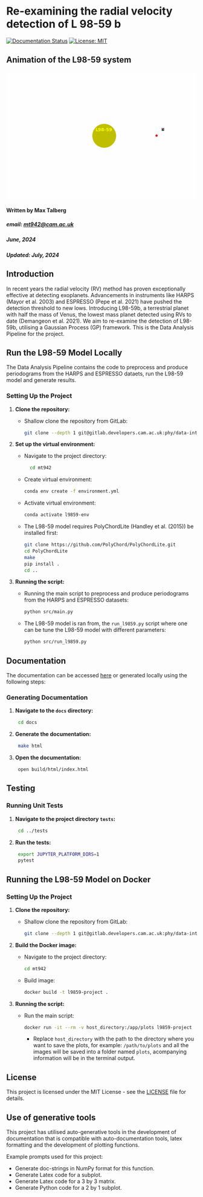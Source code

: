 # Re-examining the radial velocity detection of L 98-59 b
[![Documentation Status](https://readthedocs.org/projects/rv-detection-of-l98-59/badge/?version=latest)](https://rv-detection-of-l98-59.readthedocs.io/en/latest/?badge=latest)
[![License: MIT](https://img.shields.io/badge/License-MIT-yellow.svg)](https://opensource.org/licenses/MIT)

## Animation of the L98-59 system
![Three Planets Orbiting](animation/three_planets.gif)

#### Written by Max Talberg
##### email: mt942@cam.ac.uk
##### June, 2024
##### Updated: July, 2024

## __Introduction__

In recent years the radial velocity (RV) method has proven exceptionally effective at detecting
exoplanets. Advancements in instruments like HARPS (Mayor et al.
2003) and ESPRESSO (Pepe et al. 2021) have pushed the detection threshold to new lows.
Introducing L98-59b, a terrestrial planet with half the mass of
Venus, the lowest mass planet detected using RVs to date (Demangeon et al. 2021).
We aim to re-examine the detection of L98-59b, utilising a Gaussian Process (GP) framework.
This is the Data Analysis Pipeline for the project.


## Run the L98-59 Model Locally
The Data Analysis Pipeline contains the code to preprocess and produce periodograms from the HARPS and ESPRESSO dataets, run the L98-59 model and generate results.

### Setting Up the Project

1. **Clone the repository:**
   - Shallow clone the repository from GitLab:
     ```bash
     git clone --depth 1 git@gitlab.developers.cam.ac.uk:phy/data-intensive-science-mphil/projects/mt942.git
     ```

2. **Set up the virtual environment:**
   - Navigate to the project directory:
     ```bash
       cd mt942
       ```
   - Create virtual environment:
     ```bash
     conda env create -f environment.yml
     ```
    - Activate virtual environment:
      ```bash
      conda activate l9859-env
      ```
   - The L98-59 model requires PolyChordLite (Handley et al. (2015)) be installed first:
        ```bash
        git clone https://github.com/PolyChord/PolyChordLite.git
        cd PolyChordLite
        make
        pip install .
        cd ..
        ```

3. **Running the script:**

   - Running the main script to preprocess and produce periodograms from the HARPS and ESPRESSO datasets:
        ```bash
     python src/main.py
        ```
   - The L98-59 model is ran from, the `run_l9859.py` script where one can be tune the L98-59 model with different parameters:
        ```bash
        python src/run_l9859.py
        ```

## Documentation
The documentation can be accessed [here](https://rv-detection-of-l98-59.readthedocs.io/en/latest/) or generated locally using the following steps:

### Generating Documentation
1. **Navigate to the `docs` directory:**

      ```bash
       cd docs
     ```
2. **Generate the documentation:**

      ```bash
       make html
     ```
3. **Open the documentation:**

      ```bash
       open build/html/index.html

## Testing

### Running Unit Tests

1. **Navigate to the project directory `tests`:**
      ```bash
       cd ../tests
     ```
2. **Run the tests:**

      ```bash
       export JUPYTER_PLATFORM_DIRS=1
       pytest
     ```

## Running the L98-59 Model on Docker

### Setting Up the Project

1. **Clone the repository:**
   - Shallow clone the repository from GitLab:
     ```bash
     git clone --depth 1 git@gitlab.developers.cam.ac.uk:phy/data-intensive-science-mphil/projects/mt942.git
     ```

2. **Build the Docker image:**
    - Navigate to the project directory:
      ```bash
      cd mt942
      ```
   - Build image:
     ```bash
     docker build -t l9859-project .
     ```

3. **Running the script:**

   - Run the main script:
     ```bash
     docker run -it --rm -v host_directory:/app/plots l9859-project
     ```
        - Replace `host_directory` with the path to the directory where you want to save the plots, for example: `/path/to/plots` and all the images will be saved into a folder named `plots`, acompanying information will be in the terminal output.


## License

This project is licensed under the MIT License - see the [LICENSE](LICENSE) file for details.

## Use of generative tools

This project has utilised auto-generative tools in the development of documentation that is compatible with auto-documentation tools,
latex formatting and the development of plotting functions.

Example prompts used for this project:
- Generate doc-strings in NumPy format for this function.
- Generate Latex code for a subplot.
- Generate Latex code for a 3 by 3 matrix.
- Generate Python code for a 2 by 1 subplot.
